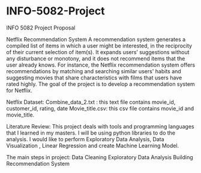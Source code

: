 # INFO-5082-Project
INFO 5082 Project Proposal

Netflix Recommendation System
A recommendation system generates a compiled list of items in which a user might be interested, in the reciprocity of their current selection of item(s). It expands users’ suggestions without any disturbance or monotony, and it does not recommend items that the user already knows.
For instance, the Netflix recommendation system offers recommendations by matching and searching similar users' habits and suggesting movies that share characteristics with films that users have rated highly. The goal of the project is to develop a recommendation system for Netflix.

Netflix Dataset:
Combine_data_2.txt : this text file contains movie_id, customer_id, rating, date
Movie_title.csv: this csv file contains movie_id and movie_title.

Literature Review: This project deals with tools and programming languages that I learned in my masters. I will be using python libraries to do the analysis. I would like to perform Exploratory Data Analysis, Data Visualization , Linear Regression and create Machine Learning Model.

The main steps in project:
Data Cleaning
Exploratory Data Analysis
Building Recommendation System





